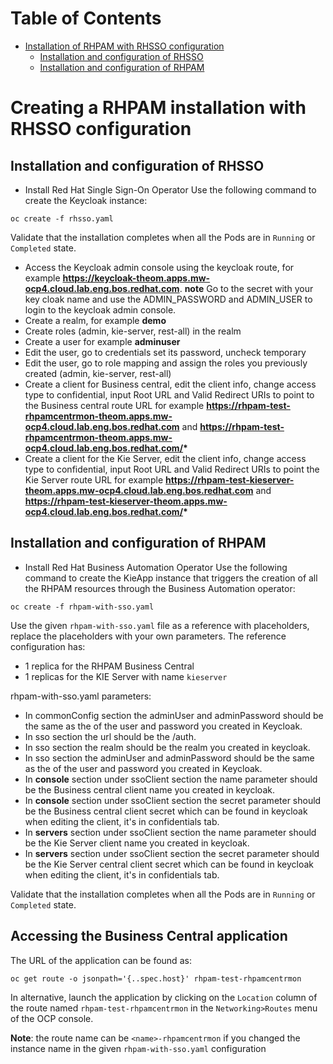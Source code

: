# Table of Contents
* [Installation of RHPAM with RHSSO configuration](#creating-a-rhpam-installation-with-rhsso-configuration)
    * [Installation and configuration of RHSSO](#installation-and-configuration-of-rhsso)
    * [Installation and configuration of RHPAM](#installation-and-configuration-of-rhpam)

# Creating a RHPAM installation with RHSSO configuration

## Installation and configuration of RHSSO
* Install Red Hat Single Sign-On Operator
  Use the following command to create the Keycloak instance:
```shell
oc create -f rhsso.yaml
```

Validate that the installation completes when all the Pods are in `Running` or `Completed` state.

* Access the Keycloak admin console using the keycloak route, for example **https://keycloak-theom.apps.mw-ocp4.cloud.lab.eng.bos.redhat.com**.
**note** Go to the secret with your key cloak name and use the ADMIN_PASSWORD and ADMIN_USER to login to the keycloak admin console.
* Create a realm, for example **demo**
* Create roles (admin, kie-server, rest-all) in the realm
* Create a user for example **adminuser**
* Edit the user, go to credentials set its password, uncheck temporary   
* Edit the user, go to role mapping and assign the roles you previously created (admin, kie-server, rest-all)
* Create a client for Business central, edit the client info, change access type to confidential, input Root URL and Valid Redirect URIs to point to the Business central route URL for example **https://rhpam-test-rhpamcentrmon-theom.apps.mw-ocp4.cloud.lab.eng.bos.redhat.com** and __https://rhpam-test-rhpamcentrmon-theom.apps.mw-ocp4.cloud.lab.eng.bos.redhat.com/*__
* Create a client for the Kie Server, edit the client info, change access type to confidential, input Root URL and Valid Redirect URIs to point the Kie Server route URL for example **https://rhpam-test-kieserver-theom.apps.mw-ocp4.cloud.lab.eng.bos.redhat.com** and __https://rhpam-test-kieserver-theom.apps.mw-ocp4.cloud.lab.eng.bos.redhat.com/*__

## Installation and configuration of RHPAM
* Install Red Hat Business Automation Operator
Use the following command to create the KieApp instance that triggers the creation of all the RHPAM resources through the
Business Automation operator:
```shell
oc create -f rhpam-with-sso.yaml
```
Use the given `rhpam-with-sso.yaml` file as a reference with placeholders, replace the placeholders with your own parameters.
The reference configuration has:
* 1 replica for the RHPAM Business Central
* 1 replicas for the KIE Server with name `kieserver`

rhpam-with-sso.yaml parameters:

* In commonConfig section the adminUser and adminPassword should be the same as the of the user and password you created in Keycloak.
* In sso section the url should be the <keycloak route name>/auth.
* In sso section the realm should be the realm you created in keycloak.
* In sso section the adminUser and adminPassword should be the same as the of the user and password you created in Keycloak.
* In **console** section under ssoClient section the name parameter should be the Business central client name you created in keycloak.
* In **console** section under ssoClient section the secret parameter should be the Business central client secret which can be found in keycloak when editing the client, it's in confidentials tab.
* In **servers** section under ssoClient section the name parameter should be the Kie Server client name you created in keycloak.
* In **servers** section under ssoClient section the secret parameter should be the Kie Server central client secret which can be found in keycloak when editing the client, it's in confidentials tab.

Validate that the installation completes when all the Pods are in `Running` or `Completed` state.

## Accessing the Business Central application
The URL of the application can be found as:
```shell
oc get route -o jsonpath='{..spec.host}' rhpam-test-rhpamcentrmon
```
In alternative, launch the application by clicking on the `Location` column of the route named
`rhpam-test-rhpamcentrmon` in the `Networking>Routes` menu of the OCP console.

**Note**: the route name can be `<name>-rhpamcentrmon` if you changed the instance name in the given
`rhpam-with-sso.yaml` configuration
